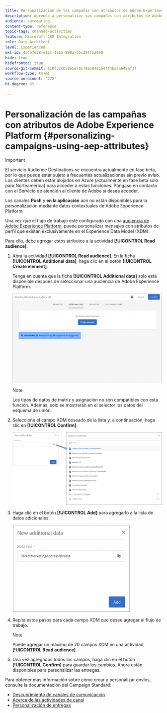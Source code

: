 ```yaml
---
title: Personalización de las campañas con atributos de Adobe Experience Platform
description: Aprenda a personalizar sus campañas con atributos de Adobe Experience Platform.
audience: automating
content-type: reference
topic-tags: channel-activities
feature: Microsoft CRM Integration
role: Data Architect
level: Experienced
exl-id: 4d4e7e58-e161-4e5a-898a-b5c29ffb20e0
hide: true
hidefromtoc: true
source-git-commit: 110f3ccb5865e70c78e18485b4ff4ba7a648af3f
workflow-type: tm+mt
source-wordcount: '272'
ht-degree: 6%

---
```


# Personalización de las campañas con atributos de Adobe Experience Platform {#personalizing-campaigns-using-aep-attributes}

>[!IMPORTANT]
>
>El servicio Audience Destinations se encuentra actualmente en fase beta, por lo que puede estar sujeto a frecuentes actualizaciones sin previo aviso. Los clientes deben estar alojados en Azure (actualmente en fase beta solo para Norteamérica) para acceder a estas funciones. Póngase en contacto con el Servicio de atención al cliente de Adobe si desea acceder.
>
>Los canales **Push** y **en la aplicación** aún no están disponibles para la personalización mediante datos contextuales de Adobe Experience Platform.

Una vez que el flujo de trabajo esté configurado con una [audiencia de Adobe Experience Platform](../../integrating/using/aep-about-audience-destinations-service.md), puede personalizar mensajes con atributos de perfil que existan exclusivamente en el Experience Data Model (XDM).

Para ello, debe agregar estos atributos a la actividad **[!UICONTROL Read audience]**:

1. Abra la actividad **[!UICONTROL Read audience]**. En la ficha **[!UICONTROL Additional data]**, haga clic en el botón **[!UICONTROL Create element]**.

   Tenga en cuenta que la ficha **[!UICONTROL Additional data]** solo está disponible después de seleccionar una audiencia de Adobe Experience Platform.

   ![](assets/aep_wkf_readaudience_attributes.png)

   >[!NOTE]
   >
   >Los tipos de datos de matriz y asignación no son compatibles con esta función. Además, solo se mostrarán en el selector los datos del esquema de unión.

1. Seleccione el campo XDM deseado de la lista y, a continuación, haga clic en **[!UICONTROL Confirm]**.

   ![](assets/aep_wkf_readaudience_perso1.png)

1. Haga clic en el botón **[!UICONTROL Add]** para agregarlo a la lista de datos adicionales.

   ![](assets/aep_wkf_readaudience_perso3.png)

1. Repita estos pasos para cada campo XDM que desee agregar al flujo de trabajo.

   >[!NOTE]
   >
   >Puede agregar un máximo de 20 campos XDM en una actividad **[!UICONTROL Read audience]**.

1. Una vez agregados todos los campos, haga clic en el botón **[!UICONTROL Confirm]** para guardar los cambios. Ahora están disponibles para personalizar las entregas.

Para obtener más información sobre cómo crear y personalizar envíos, consulte la documentación del Campaign Standard:

* [Descubrimiento de canales de comunicación](../../channels/using/get-started-communication-channels.md)
* [Acerca de las actividades de canal](../../automating/using/about-channel-activities.md)
* [Personalización de entregas](../../designing/using/personalization.md)
